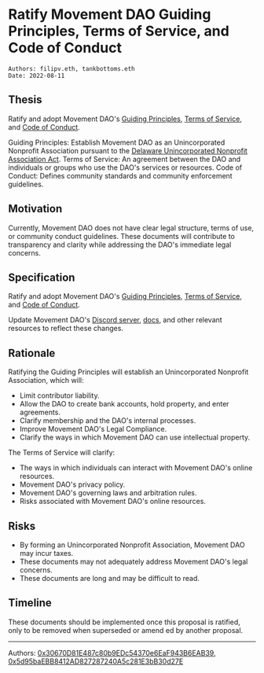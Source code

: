 # Ratify Movement DAO Guiding Principles, Terms of Service, and Code of Conduct

```
Authors: filipv.eth, tankbottoms.eth
Date: 2022-08-11
```

## Thesis

Ratify and adopt Movement DAO's [Guiding Principles](https://gov.move.xyz/dao/legal/guiding-principles), [Terms of Service](https://gov.move.xyz/dao/legal/tos), and [Code of Conduct](https://gov.move.xyz/dao/resources/code-of-conduct).

Guiding Principles: Establish Movement DAO as an Unincorporated Nonprofit Association pursuant to the [Delaware Unincorporated Nonprofit Association Act](https://delcode.delaware.gov/title6/c019/index.html).
Terms of Service: An agreement between the DAO and individuals or groups who use the DAO's services or resources.
Code of Conduct: Defines community standards and community enforcement guidelines.

## Motivation

Currently, Movement DAO does not have clear legal structure, terms of use, or community conduct guidelines. These documents will contribute to transparency and clarity while addressing the DAO's immediate legal concerns.

## Specification

Ratify and adopt Movement DAO's [Guiding Principles](https://gov.move.xyz/dao/legal/guiding-principles), [Terms of Service](https://gov.move.xyz/dao/legal/tos), and [Code of Conduct](https://gov.move.xyz/dao/resources/code-of-conduct).

Update Movement DAO's [Discord server](https://discord.gg/movexyz), [docs](https://gov.move.xyz), and other relevant resources to reflect these changes.

## Rationale

Ratifying the Guiding Principles will establish an Unincorporated Nonprofit Association, which will:
- Limit contributor liability.
- Allow the DAO to create bank accounts, hold property, and enter agreements.
- Clarify membership and the DAO's internal processes.
- Improve Movement DAO's Legal Compliance.
- Clarify the ways in which Movement DAO can use intellectual property.

The Terms of Service will clarify:
- The ways in which individuals can interact with Movement DAO's online resources.
- Movement DAO's privacy policy.
- Movement DAO's governing laws and arbitration rules.
- Risks associated with Movement DAO's online resources.

## Risks

- By forming an Unincorporated Nonprofit Association, Movement DAO may incur taxes.
- These documents may not adequately address Movement DAO's legal concerns.
- These documents are long and may be difficult to read.

## Timeline

These documents should be implemented once this proposal is ratified, only to be removed when superseded or amend
ed by another proposal.

---

Authors: [0x30670D81E487c80b9EDc54370e6EaF943B6EAB39](https://etherscan.io/address/0x30670d81e487c80b9edc54370e6eaf943b6eab39), [0x5d95baEBB8412AD827287240A5c281E3bB30d27E](https://etherscan.io/address/0x5d95baEBB8412AD827287240A5c281E3bB30d27E)
